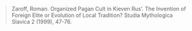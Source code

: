 > Zaroff, Roman. Organized Pagan Cult in Kieven Rus’. The Invention of Foreign Elite or Evolution of Local Tradition? Studia Mythologica Slavica 2 (1999), 47-76.